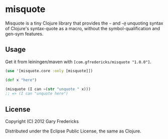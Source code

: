 # misquote

Misquote is a tiny Clojure library that provides the `~` and `~@`
unquoting syntax of Clojure's syntax-quote as a macro, without the
symbol-qualification and gen-sym features.

## Usage

Get it from leiningen/maven with `[com.gfredericks/misquote "1.0.0"]`.

```clojure
(use '[misquote.core :only [misquote]])

(def x "here")

(misquote (I can ~(str "unquote " x)))
;; => (I can "unquote here")
```

## License

Copyright (C) 2012 Gary Fredericks

Distributed under the Eclipse Public License, the same as Clojure.
